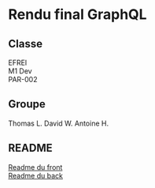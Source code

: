 # Rendu final GraphQL

## Classe
EFREI  
M1 Dev  
PAR-002  

## Groupe
Thomas L.
David W.
Antoine H.

## README
[Readme du front](./front/README.md)  
[Readme du back](./back/README.md)  
